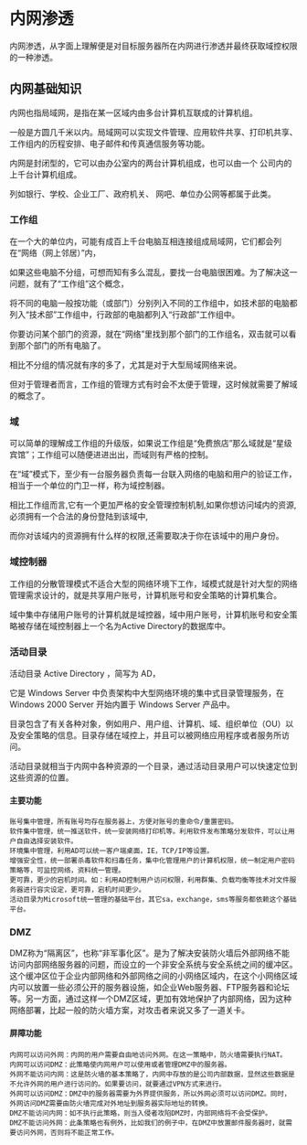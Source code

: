 # 内网渗透

内网渗透，从字面上理解便是对目标服务器所在内网进行渗透并最终获取域控权限的一种渗透。

## 内网基础知识

内网也指局域网，是指在某一区域内由多台计算机互联成的计算机组。

一般是方圆几千米以内。局域网可以实现文件管理、应用软件共享、打印机共享、工作组内的历程安排、电子邮件和传真通信服务等功能。

内网是封闭型的，它可以由办公室内的两台计算机组成，也可以由一个 公司内的上千台计算机组成。

列如银行、学校、企业工厂、政府机关、 网吧、单位办公网等都属于此类。

### 工作组

在一个大的单位内，可能有成百上千台电脑互相连接组成局域网，它们都会列在“网络（网上邻居）”内，

如果这些电脑不分组，可想而知有多么混乱，要找一台电脑很困难。为了解决这一问题，就有了“工作组”这个概念，

将不同的电脑一般按功能（或部门）分别列入不同的工作组中，如技术部的电脑都列入“技术部”工作组中，行政部的电脑都列入“行政部”工作组中。

你要访问某个部门的资源，就在“网络”里找到那个部门的工作组名，双击就可以看到那个部门的所有电脑了。

相比不分组的情况就有序的多了，尤其是对于大型局域网络来说。

但对于管理者而言，工作组的管理方式有时会不太便于管理，这时候就需要了解域的概念了。

### 域

可以简单的理解成工作组的升级版，如果说工作组是“免费旅店”那么域就是“星级宾馆”；工作组可以随便进进出出，而域则有严格的控制。

在“域”模式下，至少有一台服务器负责每一台联入网络的电脑和用户的验证工作，相当于一个单位的门卫一样，称为域控制器。

相比工作组而言,它有一个更加严格的安全管理控制机制,如果你想访问域内的资源,必须拥有一个合法的身份登陆到该域中,

而你对该域内的资源拥有什么样的权限,还需要取决于你在该域中的用户身份。

### 域控制器

工作组的分散管理模式不适合大型的网络环境下工作，域模式就是针对大型的网络管理需求设计的，就是共享用户账号，计算机账号和安全策略的计算机集合。

域中集中存储用户账号的计算机就是域控器，域中用户账号，计算机账号和安全策略被存储在域控制器上一个名为Active Directory的数据库中。

### 活动目录

活动目录 Active Directory ，简写为 AD，

它是 Windows Server 中负责架构中大型网络环境的集中式目录管理服务，在Windows 2000 Server 开始内置于 Windows Server 产品中。

目录包含了有关各种对象，例如用户、用户组、计算机、域、组织单位（OU）以及安全策略的信息。目录存储在域控上，并且可以被网络应用程序或者服务所访问。

活动目录就相当于内网中各种资源的一个目录，通过活动目录用户可以快速定位到这些资源的位置。

#### 主要功能

    账号集中管理，所有账号均存在服务器上，方便对账号的重命令/重置密码。
    软件集中管理，统一推送软件，统一安装网络打印机等。利用软件发布策略分发软件，可以让用户自由选择安装软件。
    环境集中管理，利用AD可以统一客户端桌面，IE，TCP/IP等设置。
    增强安全性，统一部署杀毒软件和扫毒任务，集中化管理用户的计算机权限，统一制定用户密码策略等，可监控网络，资料统一管理。
    更可靠，更少的宕机时间。如：利用AD控制用户访问权限，利用群集、负载均衡等技术对文件服务器进行容灾设定，更可靠，宕机时间更少。
    活动目录为Microsoft统一管理的基础平台，其它sa，exchange，sms等服务都依赖这个基础平台。
    
### DMZ

DMZ称为“隔离区”，也称“非军事化区”。是为了解决安装防火墙后外部网络不能访问内部网络服务器的问题，而设立的一个非安全系统与安全系统之间的缓冲区。这个缓冲区位于企业内部网络和外部网络之间的小网络区域内，在这个小网络区域内可以放置一些必须公开的服务器设施，如企业Web服务器、FTP服务器和论坛等。另一方面，通过这样一个DMZ区域，更加有效地保护了内部网络，因为这种网络部署，比起一般的防火墙方案，对攻击者来说又多了一道关卡。

#### 屏障功能

    内网可以访问外网：内网的用户需要自由地访问外网。在这一策略中，防火墙需要执行NAT。
    内网可以访问DMZ：此策略使内网用户可以使用或者管理DMZ中的服务器。
    外网不能访问内网：这是防火墙的基本策略了，内网中存放的是公司内部数据，显然这些数据是不允许外网的用户进行访问的。如果要访问，就要通过VPN方式来进行。
    外网可以访问DMZ：DMZ中的服务器需要为外界提供服务，所以外网必须可以访问DMZ。同时，外网访问DMZ需要由防火墙完成对外地址到服务器实际地址的转换。
    DMZ不能访问内网：如不执行此策略，则当入侵者攻陷DMZ时，内部网络将不会受保护。
    DMZ不能访问外网：此条策略也有例外，比如我们的例子中，在DMZ中放置邮件服务器时，就需要访问外网，否则将不能正常工作。